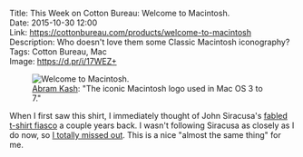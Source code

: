 Title: This Week on Cotton Bureau: Welcome to Macintosh.  
Date: 2015-10-30 12:00  
Link: https://cottonbureau.com/products/welcome-to-macintosh  
Description: Who doesn't love them some Classic Macintosh iconography?  
Tags: Cotton Bureau, Mac  
Image: https://d.pr/i/17WEZ+  

<figure>
	<img src="https://d.pr/i/17WEZ+" alt="Welcome to Macintosh." title="'Welcome to Macintosh.' on Cotton Bureau">
	<figcaption><a href="http://twitter.com/abnormcore" title="The designer's Twitter account">Abram Kash</a>: "The iconic Macintosh logo used in Mac OS 3 to 7."</figcaption>
</figure>

When I first saw this shirt, I immediately thought of John Siracusa's [fabled t-shirt fiasco][1] a couple years back. I wasn't following Siracusa as closely as I do now, so [I totally missed out][2]. This is a nice "almost the same thing" for me.

[1]: http://hypercritical.co/2013/05/06/hypercritical-t-shirts "Siracusa's original Hypercritical t-shirt run"
[2]: http://hypercritical.co/2013/06/20/hypercritical-t-shirts-2 "Siracusa's redo Hypercritical t-shirt run"